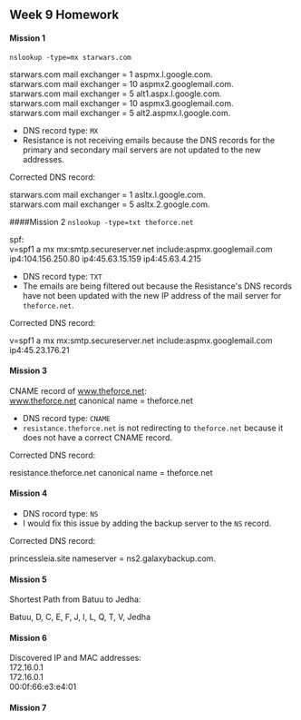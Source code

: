 ## Week 9 Homework
  
#### Mission 1
`nslookup -type=mx starwars.com`
  
starwars.com	mail exchanger = 1 aspmx.l.google.com.  
starwars.com	mail exchanger = 10 aspmx2.googlemail.com.  
starwars.com	mail exchanger = 5 alt1.aspx.l.google.com.  
starwars.com	mail exchanger = 10 aspmx3.googlemail.com.  
starwars.com	mail exchanger = 5 alt2.aspmx.l.google.com.  
  
- DNS record type: `MX`
- Resistance is not receiving emails because the DNS records for the primary and secondary mail servers
are not updated to the new addresses.
  
Corrected DNS record:  

starwars.com    mail exchanger = 1 asltx.l.google.com.  
starwars.com    mail exchanger = 5 asltx.2.google.com.  

####Mission 2
`nslookup -type=txt theforce.net`  
  
spf:  
v=spf1 a mx mx:smtp.secureserver.net include:aspmx.googlemail.com ip4:104.156.250.80 ip4:45.63.15.159 ip4:45.63.4.215  

- DNS record type: `TXT`
- The emails  are being filtered out because the Resistance's DNS records have not been updated
with the new IP address of the mail server for `theforce.net`.
  
Corrected DNS record:  
  
v=spf1 a mx mx:smtp.secureserver.net include:aspmx.googlemail.com ip4:45.23.176.21  
  
#### Mission 3
  
CNAME record of www.theforce.net:  
www.theforce.net	canonical name = theforce.net  
  
- DNS record type: `CNAME`
- `resistance.theforce.net` is not redirecting to `theforce.net` because it does not have a correct
CNAME record.
  
Corrected DNS record:  
  
resistance.theforce.net        canonical name = theforce.net  
  
#### Mission 4
  
- DNS rocord type: `NS`
- I would fix this issue by adding the backup server to the `NS` record.  
  
Corrected DNS record:  
  
princessleia.site	nameserver = ns2.galaxybackup.com.  
  
#### Mission 5
  
Shortest Path from Batuu to Jedha:  
  
Batuu, D, C, E, F, J, I, L, Q, T, V, Jedha  
  
#### Mission 6
  
Discovered IP and MAC addresses:  
172.16.0.1  
172.16.0.1  
00:0f:66:e3:e4:01  
  
#### Mission 7
  

